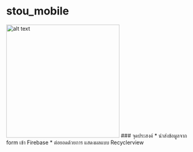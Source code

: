 # stou_mobile
<img src="https://alexdunndev.files.wordpress.com/2017/07/kotlin_tabs.png" alt="alt text" width="300" height="300">
### จุดประสงค์
* นำส่งข้อมูลจาก form เข้า Firebase
* ต่อยอดด้วยการ แสดงผลแบบ Recyclerview
 
